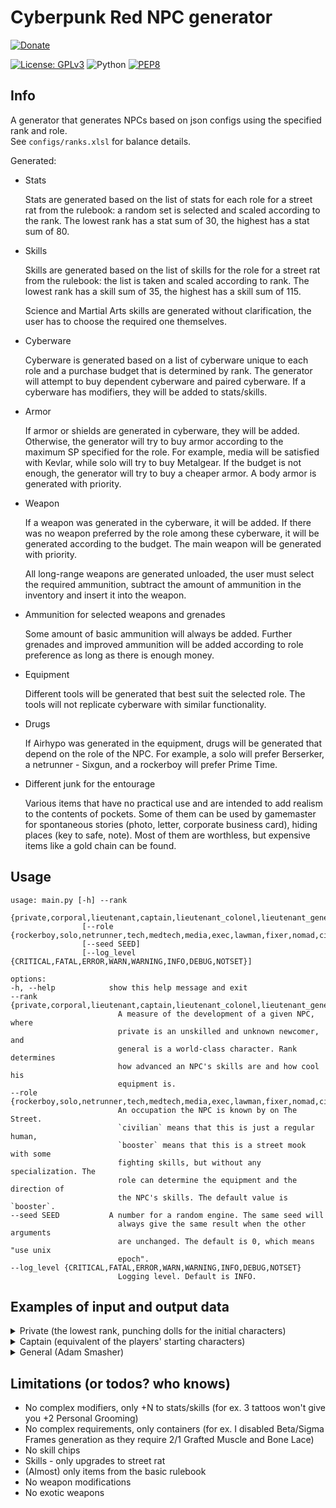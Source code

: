 # Cyberpunk Red NPC generator

[![Donate](https://img.shields.io/badge/Donate-8A2BE2)](https://revolut.me/n0lavar)

[![License: GPLv3](https://img.shields.io/badge/License-GPLv3-blue.svg)](https://www.gnu.org/licenses/gpl-3.0)
![Python](https://img.shields.io/badge/python-3.12-blue.svg)
[![PEP8](https://img.shields.io/badge/code%20style-pep8-orange.svg)](https://www.python.org/dev/peps/pep-0008/)

## Info

A generator that generates NPCs based on json configs using the specified rank and role.  
See `configs/ranks.xlsl` for balance details.

Generated:

* Stats

  Stats are generated based on the list of stats for each role for a street rat from the rulebook: a random set is
  selected and scaled according to the rank. The lowest rank has a stat sum of 30, the highest has a stat sum of 80.


* Skills

  Skills are generated based on the list of skills for the role for a street rat from the rulebook: the list is taken
  and scaled according to rank. The lowest rank has a skill sum of 35, the highest has a skill sum of 115.

  Science and Martial Arts skills are generated without clarification, the user has to choose the required one
  themselves.


* Cyberware

  Cyberware is generated based on a list of cyberware unique to each role and a purchase budget that is determined by
  rank. The generator will attempt to buy dependent cyberware and paired cyberware. If a cyberware has modifiers, they
  will be added to stats/skills.


* Armor

  If armor or shields are generated in cyberware, they will be added. Otherwise, the generator will try to buy armor
  according to the maximum SP specified for the role. For example, media will be satisfied with Kevlar, while solo will
  try to buy Metalgear. If the budget is not enough, the generator will try to buy a cheaper armor. A body armor is
  generated with priority.


* Weapon

  If a weapon was generated in the cyberware, it will be added. If there was no weapon preferred by the role among these
  cyberware, it will be generated according to the budget. The main weapon will be generated with priority.

  All long-range weapons are generated unloaded, the user must select the required ammunition, subtract the amount of
  ammunition in the inventory and insert it into the weapon.

* Ammunition for selected weapons and grenades

  Some amount of basic ammunition will always be added. Further grenades and improved ammunition will be added according
  to role preference as long as there is enough money.


* Equipment

  Different tools will be generated that best suit the selected role. The tools will not replicate cyberware with
  similar functionality.


* Drugs

  If Airhypo was generated in the equipment, drugs will be generated that depend on the role of the NPC. For example, a
  solo will prefer Berserker, a netrunner - Sixgun, and a rockerboy will prefer Prime Time.


* Different junk for the entourage

  Various items that have no practical use and are intended to add realism to the contents of pockets. Some of them can
  be used by gamemaster for spontaneous stories (photo, letter, corporate business card), hiding places (key to safe,
  note). Most of them are worthless, but expensive items like a gold chain can be found.

## Usage

```
usage: main.py [-h] --rank
                {private,corporal,lieutenant,captain,lieutenant_colonel,lieutenant_general,general}
                [--role {rockerboy,solo,netrunner,tech,medtech,media,exec,lawman,fixer,nomad,civilian,booster}]
                [--seed SEED]
                [--log_level {CRITICAL,FATAL,ERROR,WARN,WARNING,INFO,DEBUG,NOTSET}]

options:
-h, --help            show this help message and exit
--rank {private,corporal,lieutenant,captain,lieutenant_colonel,lieutenant_general,general}
                        A measure of the development of a given NPC, where
                        private is an unskilled and unknown newcomer, and
                        general is a world-class character. Rank determines
                        how advanced an NPC's skills are and how cool his
                        equipment is.
--role {rockerboy,solo,netrunner,tech,medtech,media,exec,lawman,fixer,nomad,civilian,booster}
                        An occupation the NPC is known by on The Street.
                        `civilian` means that this is just a regular human,
                        `booster` means that this is a street mook with some
                        fighting skills, but without any specialization. The
                        role can determine the equipment and the direction of
                        the NPC's skills. The default value is `booster`.
--seed SEED           A number for a random engine. The same seed will
                        always give the same result when the other arguments
                        are unchanged. The default is 0, which means "use unix
                        epoch".
--log_level {CRITICAL,FATAL,ERROR,WARN,WARNING,INFO,DEBUG,NOTSET}
                        Logging level. Default is INFO.
```

## Examples of input and output data

<details>
  <summary>Private (the lowest rank, punching dolls for the initial characters)</summary>
  Input:

  ```
  python cp_red_npc_generator/src/main.py --rank=private --role=solo
  ```

Output:

  ```
  Solo, Private, seed=1717841891
  Has items total worth of 112
  
  Health (you can add conditions here):
      HP: 25/25 (Seriously Wounded: 13)
  
  Stats: (stat+modifiers=total)
      [2] INT | [4] REF | [3] DEX | [2] TECH | [3] COOL | [3] WILL | [3] LUCK | [2] MOVE | [3] BODY | [3] EMP
  
  Skills (stat+skill+modifiers=total):
      Education                            Technique                                Social                            Body                                 
          [2+0+0=2] Accounting                 [2+0+0=2] AirVehicleTech                 [3+0+0=3] Bribery                 [3+2+0=5] Athletics              
          [2+0+0=2] AnimalHandling             [2+0+0=2] BasicTech                      [3+2+0=5] Conversation            [3+0+0=3] Contortionist          
          [2+0+0=2] Bureaucracy                [2+0+0=2] Cybertech                      [3+2+0=5] HumanPerception         [3+0+0=3] Dance                  
          [2+0+0=2] Business                   [2+0+0=2] Demolitions                    [3+3+0=6] Interrogation           [3+0+0=3] Endurance              
          [2+0+0=2] Composition                [2+0+0=2] ElectronicsSecurityTech        [3+2+0=5] Persuasion              [3+3+0=6] ResistTortureDrugs     
          [2+0+0=2] Criminology                [2+3+0=5] FirstAid                       [3+0+0=3] PersonalGrooming        [3+2+0=5] Stealth                
          [2+0+0=2] Cryptography               [2+0+0=2] Forgery                        [3+0+0=3] Streetwise          Awareness                            
          [2+0+0=2] Deduction                  [2+0+0=2] LandVehicleTech                [3+0+0=3] Trading                 [3+2+0=5] Concentration          
          [2+2+0=4] Education                  [2+0+0=2] PaintDrawSculpt                [3+0+0=3] WardrobeStyle           [2+0+0=2] ConcealRevealObject    
          [2+0+0=2] Gamble                     [2+0+0=2] Paramedic                  Ranged_Weapon                         [2+0+0=2] LipReading             
          [2+0+0=2] LibrarySearch              [2+0+0=2] PhotographyFilm                [4+0+0=4] Archery                 [2+3+0=5] Perception             
          [2+2+0=4] LocalExpertYourHome        [2+0+0=2] PickLock                       [4+3+0=7] Autofire                [2+0+0=2] Tracking               
          [2+3+0=5] Tactics                    [2+0+0=2] PickPocket                     [4+3+0=7] Handgun             Fighting                             
          [2+0+0=2] WildernessSurvival         [2+0+0=2] SeaVehicleTech                 [4+0+0=4] HeavyWeapons            [3+2+0=5] Brawling               
          [2+2+0=4] LanguageStreetslang        [2+0+0=2] Weaponstech                    [4+3+0=7] ShoulderArms            [3+3+0=6] Evasion                
          [2+0+0=2] Science                Control                                  Performance                           [3+0+0=3] MartialArts            
                                               [4+0+0=4] DriveLandVehicle               [3+0+0=3] Acting                  [3+3+0=6] MeleeWeapon            
                                               [4+0+0=4] PilotAirVehicle                [2+0+0=2] PlayInstrument          [4+0+0=4] Initiative             
                                               [4+0+0=4] PilotSeaVehicle                                                                                   
                                               [4+0+0=4] Riding                                                                                            
      
  Armor:                                          Weapons:                                                                              
      Body: Leathers [20eb (everyday), SP=4/4]        Boxing [Damage=1d6, ROF=1]                                                        
                                                      Arasaka "Minami 10" (SMG) [50eb (costly), poor, Damage=2d6, ROF=1, Mag=/30 ()]    
  
  Inventory:
      Ammo                                      Equipment / Drugs                     Junk                                                  
          [30] Bullets (Basic) [1eb (cheap)]        [1] Carryall [20eb (everyday)]        [37] Eddies [1eb (cheap)]                         
                                                                                          [1] Memory Chip (Personal Data) [10eb (cheap)]    
                                                                                          [1] An old coin                                   
                                                                                          [1] Used Plane Ticket                             
                                                                                          [1] Ashtray [10eb (cheap)]                        
                                                                                          [1] Half-Used Tube of Rouge Noir Lipstick         
                                                                                          [1] NUSA Lapel Pin                                
                                                                                          [1] Broken Eye Implant   
  ```

</details>

<details>
  <summary>Captain (equivalent of the players' starting characters)</summary>
  Input:

  ```
  python cp_red_npc_generator/src/main.py --rank=captain --role=solo
  ```

Output:

  ```
  Solo, Captain, seed=1717842137
  Has items total worth of 1792
  
  Health (you can add conditions here):
      HP: 40/40 (Seriously Wounded: 20)
  
  Stats: (stat+modifiers=total)
      [7] INT | [8] REF | [6] DEX | [3] TECH | [6] COOL | [6] WILL | [7] LUCK | [5] MOVE | [6] BODY | [5] EMP
  
  Skills (stat+skill+modifiers=total):
      Education                            Technique                                Social                            Body                                 
          [7+0+0=7] Accounting                 [3+0+0=3] AirVehicleTech                 [6+0+0=6] Bribery                 [6+2+0=8] Athletics              
          [7+0+0=7] AnimalHandling             [3+0+0=3] BasicTech                      [5+2+0=7] Conversation            [6+0+0=6] Contortionist          
          [7+0+0=7] Bureaucracy                [3+0+0=3] Cybertech                      [5+2+0=7] HumanPerception         [6+0+0=6] Dance                  
          [7+0+0=7] Business                   [3+0+0=3] Demolitions                    [6+6+0=12] Interrogation          [6+0+0=6] Endurance              
          [7+0+0=7] Composition                [3+0+0=3] ElectronicsSecurityTech        [6+2+0=8] Persuasion              [6+6+2=14] ResistTortureDrugs    
          [7+0+0=7] Criminology                [3+6+0=9] FirstAid                       [6+0+0=6] PersonalGrooming        [6+2+0=8] Stealth                
          [7+0+0=7] Cryptography               [3+0+0=3] Forgery                        [6+0+0=6] Streetwise          Awareness                            
          [7+0+0=7] Deduction                  [3+0+0=3] LandVehicleTech                [6+0+0=6] Trading                 [6+2+0=8] Concentration          
          [7+2+0=9] Education                  [3+0+0=3] PaintDrawSculpt                [6+0+0=6] WardrobeStyle           [7+0+0=7] ConcealRevealObject    
          [7+0+0=7] Gamble                     [3+0+0=3] Paramedic                  Ranged_Weapon                         [7+0+0=7] LipReading             
          [7+0+0=7] LibrarySearch              [3+0+0=3] PhotographyFilm                [8+0+0=8] Archery                 [7+6+0=13] Perception            
          [7+2+0=9] LocalExpertYourHome        [3+0+0=3] PickLock                       [8+6+0=14] Autofire               [7+0+0=7] Tracking               
          [7+6+0=13] Tactics                   [3+0+0=3] PickPocket                     [8+6+0=14] Handgun            Fighting                             
          [7+0+0=7] WildernessSurvival         [3+0+0=3] SeaVehicleTech                 [8+0+0=8] HeavyWeapons            [6+2+0=8] Brawling               
          [7+2+0=9] LanguageStreetslang        [3+0+0=3] Weaponstech                    [8+6+0=14] ShoulderArms           [6+6+0=12] Evasion               
          [7+0+0=7] Science                Control                                  Performance                           [6+0+0=6] MartialArts            
                                               [8+0+0=8] DriveLandVehicle               [6+0+0=6] Acting                  [6+6+0=12] MeleeWeapon           
                                               [8+0+0=8] PilotAirVehicle                [3+0+0=3] PlayInstrument          [8+0+0=8] Initiative             
                                               [8+0+0=8] PilotSeaVehicle                                                                                   
                                               [8+0+0=8] Riding                                                                                            
      
  Cyberware:
      Auditory System [1/1]                 Internal Cyberware [1/7]     Fashionware [1/7]         
          Cyberaudio Suite [500eb] [1/3]        Toxin Binders [100eb]        Biomonitor [100eb]    
              Level Damper [100eb]                                                                 
      
  Armor:                                                   Weapons:                                                                                                         
      Head: Light Armorjack [100eb (premium), SP=11/11]        Machete (Medium Melee Weapon) [50eb (costly), standard, Damage=2d6, ROF=2]                                   
      Body: Light Armorjack [100eb (premium), SP=11/11]        Boxing [Damage=2d6, ROF=1]                                                                                   
                                                               Chadran Arms "Jungle Reaper" (Assault Rifle) [500eb (expensive), standard, Damage=5d6, ROF=1, Mag=/25 ()]    
  
  Inventory:
      Ammo                                                   Equipment / Drugs                                     Junk                                           
          [50] Bullets (Basic) [1eb (cheap)]                     [1] Handcuffs [50eb (costly)]                         [541] Eddies [1eb (cheap)]                 
          [1] Grenades (Armor-Piercing) [100eb (premium)]        [1] Personal CarePak [20eb (everyday)]                [1] Hair Wax [20eb (everyday)]             
                                                                 [1] Anti-Smog Breathing Mask [20eb (everyday)]        [1] Crude drawing on napkin                
                                                                                                                       [1] Cheap Necklace [20eb (everyday)]       
                                                                                                                       [1] Shell Casing Keychain                  
                                                                                                                       [1] SafeLok combination                    
                                                                                                                       [1] Pack of Breath Mints [10eb (cheap)]    
  ```

</details>

<details>
  <summary>General (Adam Smasher)</summary>
  Input:

  ```
  python cp_red_npc_generator/src/main.py --rank=general --role=solo
  ```

Output:

  ```
  Solo, General, seed=1717842304
  Has items total worth of 28024
  
  Health (you can add conditions here):
      HP: 50/50 (Seriously Wounded: 25)
  
  Stats: (stat+modifiers=total)
      [8] INT | [8-4=4] REF | [8-4=4] DEX | [4] TECH | [8] COOL | [8] WILL | [8] LUCK | [7-4=3] MOVE | [8+2=10] BODY | [1] EMP
  
  Skills (stat+skill+modifiers=total):
      Education                             Technique                                Social                            Body                                 
          [8+0+0=8] Accounting                  [4+0+0=4] AirVehicleTech                 [8+0+0=8] Bribery                 [4+3+0=7] Athletics              
          [8+0+0=8] AnimalHandling              [4+0+0=4] BasicTech                      [1+3+0=4] Conversation            [4+0+0=4] Contortionist          
          [8+0+0=8] Bureaucracy                 [4+0+0=4] Cybertech                      [1+3+0=4] HumanPerception         [4+0+0=4] Dance                  
          [8+0+0=8] Business                    [4+0+0=4] Demolitions                    [8+8+0=16] Interrogation          [8+0+0=8] Endurance              
          [8+0+0=8] Composition                 [4+0+0=4] ElectronicsSecurityTech        [8+3+0=11] Persuasion             [8+8+2=18] ResistTortureDrugs    
          [8+0+0=8] Criminology                 [4+8+0=12] FirstAid                      [8+0+0=8] PersonalGrooming        [4+3+0=7] Stealth                
          [8+0+0=8] Cryptography                [4+0+0=4] Forgery                        [8+0+0=8] Streetwise          Ranged_Weapon                        
          [8+0+0=8] Deduction                   [4+0+0=4] LandVehicleTech                [8+0+0=8] Trading                 [4+0+0=4] Archery                
          [8+3+0=11] Education                  [4+0+0=4] PaintDrawSculpt                [8+0+0=8] WardrobeStyle           [4+8+0=12] Autofire              
          [8+0+0=8] Gamble                      [4+0+0=4] Paramedic                  Fighting                              [4+8+0=12] Handgun               
          [8+0+0=8] LibrarySearch               [4+0+0=4] PhotographyFilm                [4+3+0=7] Brawling                [4+0+0=4] HeavyWeapons           
          [8+3+0=11] LocalExpertYourHome        [4+0+0=4] PickLock                       [4+8+0=12] Evasion                [4+8+0=12] ShoulderArms          
          [8+8+0=16] Tactics                    [4+0+0=4] PickPocket                     [4+0+0=4] MartialArts         Awareness                            
          [8+0+0=8] WildernessSurvival          [4+0+0=4] SeaVehicleTech                 [4+8+0=12] MeleeWeapon            [8+3+0=11] Concentration         
          [8+3+0=11] LanguageStreetslang        [4+0+0=4] Weaponstech                    [4+0+3=7] Initiative              [8+0+0=8] ConcealRevealObject    
          [8+0+0=8] Science                 Control                                  Performance                           [8+0+0=8] LipReading             
                                                [4+0+0=4] DriveLandVehicle               [8+0+0=8] Acting                  [8+8+0=16] Perception            
                                                [4+0+0=4] PilotAirVehicle                [4+0+0=4] PlayInstrument          [8+0+0=8] Tracking               
                                                [4+0+0=4] PilotSeaVehicle                                                                                   
                                                [4+0+0=4] Riding                                                                                            
      
  Cyberware:
      Eye Sockets [2/2]                            Borgware                                         Internal Cyberware [5/7]                     
          Cybereye [100eb] [2/3]                       MultiOptic Mount [1000eb] [1/5]                  Grafted Muscle and Bone Lace [1000eb]    
              Anti-Dazzle [100eb]                          Cybereye [100eb] [2/3]                       Enhanced Antibodies [500eb]              
              Targeting Scope [500eb]                          Low Light / Infrared / UV [500eb]        Independent Air Supply [1000eb]          
          Cybereye [100eb] [3/3]                       Artificial Shoulder Mount [1000eb] [1/2]         Radar / Sonar Implant [1000eb]           
              Anti-Dazzle [100eb]                          Cyberarm [500eb] [3/4]                       Toxin Binders [100eb]                    
              Low Light / Infrared / UV [500eb]                Popup Shield [500eb]                 Shoulders [2/2]                              
      Neuralware [1/1]                             Auditory System [1/1]                                Cyberarm [500eb] [4/4]                   
          Neural Link [500eb] [2/5]                    Cyberaudio Suite [500eb] [3/3]                       Popup Ranged Weapon (SMG) [500eb]    
              Chipware Socket [500eb] [1/1]                Level Damper [100eb]                             Popup Grenade Launcher [500eb]       
                  Pain Editor [1000eb]                     Radar Detector [500eb]                       Big Knucks [100eb]                       
              Sandevistan [500eb]                          Radio Communicator [100eb]               Hips [2/2]                                   
      Fashionware [1/7]                                                                                 Cyberleg [100eb] [2/3]                   
          Biomonitor [100eb]                                                                                Jump Booster [500eb]                 
                                                                                                        Cyberleg [100eb] [2/3]                   
                                                                                                            Jump Booster [500eb]                 
      
  Armor:                                             Weapons:                                                                                               
      Popup Shield [500eb (expensive), SP=10/10]         Popup Grenade Launcher [500eb (expensive), Damage=6d6, ROF=1, Mag=/2 ()]                           
      Head: Metalgear [5000eb (luxury), SP=18/18]        Big Knucks [100eb (premium), Damage=2d6, ROF=2]                                                    
      Body: Metalgear [5000eb (luxury), SP=18/18]        Boxing [Damage=3d6, ROF=1]                                                                         
                                                         Popup Ranged Weapon (SMG) [500eb (expensive), Damage=2d6, ROF=1, Mag=/30 ()]                       
                                                         Militech "Bulldog" (Shotgun) [1000eb (very_expensive), excellent, Damage=5d6, ROF=1, Mag=/4 ()]    
  
  Inventory:
      Ammo                                                Equipment / Drugs                             Junk                                                    
          [60] Bullets (Basic) [1eb (cheap)]                  [1] Personal CarePak [20eb (everyday)]        [2699] Eddies [1eb (cheap)]                         
          [8] Shotgun Shells (Basic) [1eb (cheap)]            [1] Carryall [20eb (everyday)]                [1] Trans-Anal Exxxpress                            
          [30] Bullets (Armor-Piercing) [10eb (cheap)]                                                      [1] Omamori [10eb (cheap)]                          
          [4] Slugs (Expansive) [10eb (cheap)]                                                              [1] Flask of Expensive Alcohol [100eb (premium)]    
          [20] Slugs (Basic) [1eb (cheap)]                                                                                                                      
          [2] Grenades (Smoke) [50eb (costly)]                                                                                                                  
  ```

</details>

## Limitations (or todos? who knows)

* No complex modifiers, only +N to stats/skills (for ex. 3 tattoos won't give you +2 Personal Grooming)
* No complex requirements, only containers (for ex. I disabled Beta/Sigma Frames generation as they require 2/1 Grafted
  Muscle and Bone Lace)
* No skill chips
* Skills - only upgrades to street rat
* (Almost) only items from the basic rulebook
* No weapon modifications
* No exotic weapons
